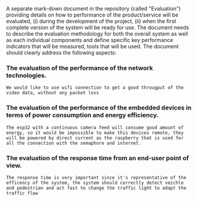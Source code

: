 A separate mark-down document in the repository (called "Evaluation") providing details on how to performance of the product/service will be evaluated, (i) during the development of the project, (ii) when the first complete version of the system will be ready for use. The document needs to describe the evaluation methodology for both the overall system as well as each individual components and define specific key performance indicators that will be measured, tools that will be used.
The document should clearly address the following aspects:

### The evaluation of the performance of the network technologies.
    We would like to use wifi connection to get a good througput of the video data, without any packet loss
### The evaluation of the performance of the embedded devices in terms of power consumption and energy efficiency.
    The esp32 with a continuous camera feed will consume good amount of energy, so it would be impossible to make this devices remote, they will be powered by direct current as the raspberry that is used for all the connection with the semaphore and internet.
### The evaluation of the response time from an end-user point of view.
    The response time is very important since it's representative of the efficency of the system, the system should correctly detect veichle and pedestrian and act fast to change the traffic light to adapt the traffic flow
